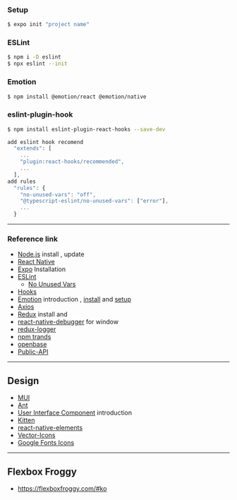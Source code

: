 ### Setup

```bash
$ expo init "project name"
```

### ESLint

```bash
$ npm i -D eslint
$ npx eslint --init
```

### Emotion

```bash
$ npm install @emotion/react @emotion/native
```

### eslint-plugin-hook

```bash
$ npm install eslint-plugin-react-hooks --save-dev
```

```javascript
add eslint hook recomend
  "extends": [
    ...
    "plugin:react-hooks/recommended",
    ...
  ],
add rules
  "rules": {
    "no-unused-vars": "off",
    "@typescript-eslint/no-unused-vars": ["error"],
    ...
  }
```

---

### Reference link

- [Node.js](https://nodejs.org/ko) install , update
- [React Native](https://reactnative.dev)
- [Expo](https://docs.expo.io/get-started/installation) Installation
- [ESLint](https://eslint.org)
  - [No Unused Vars](https://github.com/typescript-eslint/typescript-eslint/blob/master/packages/eslint-plugin/docs/rules/no-unused-vars.md)
- [Hooks](https://www.npmjs.com/package/eslint-plugin-react-hooks)
- [Emotion](https://emotion.sh/docs/introduction) introduction , [install](https://emotion.sh/docs/@emotion/native) and [setup](https://emotion.sh/docs/typescript)
- [Axios](https://www.npmjs.com/package/axios)
- [Redux](https://redux.js.org/introduction/installation) install and
- [react-native-debugger](https://github.com/jhen0409/react-native-debugger/releases) for window
- [redux-logger](https://github.com/LogRocket/redux-logger)
- [npm trands](https://www.npmtrends.com)
- [openbase](https://openbase.com)
- [Public-API](https://github.com/public-apis/public-apis)

---

## Design

- [MUI](https://mui.com/getting-started/usage)
- [Ant](https://ant.design/components/overview)
- [User Interface Component](https://docs.expo.dev/guides/userinterface) introduction
- [Kitten](https://akveo.github.io/react-native-ui-kitten)
- [react-native-elements](https://reactnativeelements.com/docs)
- [Vector-Icons](https://icons.expo.fyi)
- [Google Fonts Icons](https://fonts.google.com/icons)

---

## Flexbox Froggy

- https://flexboxfroggy.com/#ko
